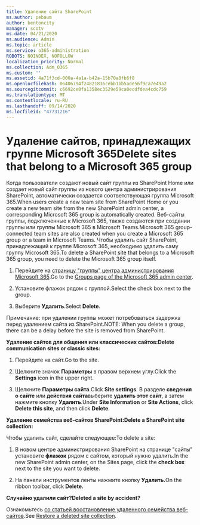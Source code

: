```yaml
---
title: Удаление сайта SharePoint
ms.author: pebaum
author: bentoncity
manager: scotv
ms.date: 04/21/2020
ms.audience: Admin
ms.topic: article
ms.service: o365-administration
ROBOTS: NOINDEX, NOFOLLOW
localization_priority: Normal
ms.collection: Adm_O365
ms.custom: ''
ms.assetid: 4a71f3cd-000a-4a1a-b42a-15b70a8fb6f8
ms.openlocfilehash: 06406794f24821836cebb1bb5ade56f9ca7e49a2
ms.sourcegitcommit: c6692ce0fa1358ec3529e59ca0ecdfdea4cdc759
ms.translationtype: MT
ms.contentlocale: ru-RU
ms.lasthandoff: 09/14/2020
ms.locfileid: "47731216"
---
```

# <a name="delete-sites-that-belong-to-a-microsoft-365-group"></a><span data-ttu-id="7fa70-102">Удаление сайтов, принадлежащих группе Microsoft 365</span><span class="sxs-lookup"><span data-stu-id="7fa70-102">Delete sites that belong to a Microsoft 365 group</span></span>

<span data-ttu-id="7fa70-103">Когда пользователи создают новый сайт группы из SharePoint Home или создает новый сайт группы из нового центра администрирования SharePoint, автоматически создается соответствующая группа Microsoft 365.</span><span class="sxs-lookup"><span data-stu-id="7fa70-103">When users create a new team site from SharePoint Home or you create a new team site from the new SharePoint admin center, a corresponding Microsoft 365 group is automatically created.</span></span> <span data-ttu-id="7fa70-104">Веб-сайты группы, подключенные к Microsoft 365, также создаются при создании группы или группы Microsoft 365 в Microsoft Teams.</span><span class="sxs-lookup"><span data-stu-id="7fa70-104">Microsoft 365 group-connected team sites are also created when you create a Microsoft 365 group or a team in Microsoft Teams.</span></span> <span data-ttu-id="7fa70-105">Чтобы удалить сайт SharePoint, принадлежащий к группе Microsoft 365, необходимо удалить саму группу Microsoft 365.</span><span class="sxs-lookup"><span data-stu-id="7fa70-105">To delete a SharePoint site that belongs to a Microsoft 365 group, you need to delete the Microsoft 365 group itself.</span></span> 
  
1. <span data-ttu-id="7fa70-106">Перейдите на [страницу "группы" центра администрирования Microsoft 365](https://portal.office.com/adminportal/home#/groups).</span><span class="sxs-lookup"><span data-stu-id="7fa70-106">Go to the [Groups page of the Microsoft 365 admin center](https://portal.office.com/adminportal/home#/groups).</span></span>
    
2. <span data-ttu-id="7fa70-107">Установите флажок рядом с группой.</span><span class="sxs-lookup"><span data-stu-id="7fa70-107">Select the check box next to the group.</span></span>
    
3. <span data-ttu-id="7fa70-108">Выберите **Удалить**.</span><span class="sxs-lookup"><span data-stu-id="7fa70-108">Select **Delete**.</span></span>
    
<span data-ttu-id="7fa70-109">Примечание: при удалении группы может потребоваться задержка перед удалением сайта из SharePoint.</span><span class="sxs-lookup"><span data-stu-id="7fa70-109">NOTE: When you delete a group, there can be a delay before the site is removed from SharePoint.</span></span>
  
<span data-ttu-id="7fa70-110">**Удаление сайтов для общения или классических сайтов:**</span><span class="sxs-lookup"><span data-stu-id="7fa70-110">**Delete communication sites or classic sites:**</span></span>

1. <span data-ttu-id="7fa70-111">Перейдите на сайт.</span><span class="sxs-lookup"><span data-stu-id="7fa70-111">Go to the site.</span></span>
  
2. <span data-ttu-id="7fa70-112">Щелкните значок **Параметры** в правом верхнем углу.</span><span class="sxs-lookup"><span data-stu-id="7fa70-112">Click the **Settings** icon in the upper right.</span></span> 
  
3. <span data-ttu-id="7fa70-113">Щелкните **Параметры сайта**.</span><span class="sxs-lookup"><span data-stu-id="7fa70-113">Click **Site settings**.</span></span> <span data-ttu-id="7fa70-114">В разделе **сведения о сайте** или **действия сайта**выберите **удалить этот сайт**, а затем нажмите кнопку **Удалить**.</span><span class="sxs-lookup"><span data-stu-id="7fa70-114">Under **Site Information** or **Site Actions**, click **Delete this site**, and then click **Delete**.</span></span>
  
<span data-ttu-id="7fa70-115">**Удаление семейства веб-сайтов SharePoint:**</span><span class="sxs-lookup"><span data-stu-id="7fa70-115">**Delete a SharePoint site collection:**</span></span>

<span data-ttu-id="7fa70-116">Чтобы удалить сайт, сделайте следующее:</span><span class="sxs-lookup"><span data-stu-id="7fa70-116">To delete a site:</span></span>
  
1. <span data-ttu-id="7fa70-117">В новом центре администрирования SharePoint на странице "сайты" установите **флажок** рядом с сайтом, который нужно удалить.</span><span class="sxs-lookup"><span data-stu-id="7fa70-117">In the new SharePoint admin center, on the Sites page, click the **check box** next to the site you want to delete.</span></span> 
    
2. <span data-ttu-id="7fa70-118">На панели инструментов ленты нажмите кнопку **Удалить.**</span><span class="sxs-lookup"><span data-stu-id="7fa70-118">On the ribbon toolbar, click **Delete.**</span></span>
    
<span data-ttu-id="7fa70-119">**Случайно удалили сайт?**</span><span class="sxs-lookup"><span data-stu-id="7fa70-119">**Deleted a site by accident?**</span></span>

<span data-ttu-id="7fa70-120">Ознакомьтесь [со статьей восстановление удаленного семейства веб-сайтов](https://go.microsoft.com/fwlink/?linkid=867660).</span><span class="sxs-lookup"><span data-stu-id="7fa70-120">See [Restore a deleted site collection](https://go.microsoft.com/fwlink/?linkid=867660).</span></span>
  

